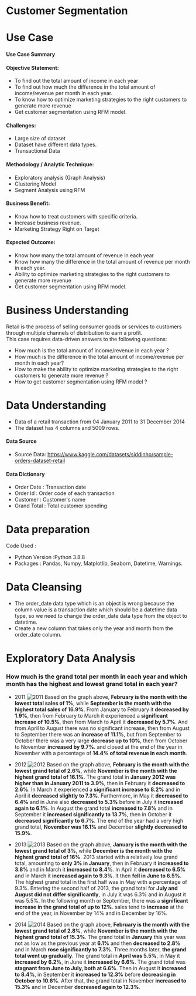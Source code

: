 # Customer Segmentation
# Use Case
#### Use Case Summary
#### Objective Statement:
* To find out the total amount of income in each year
* To find out how much the difference in the total amount of income/revenue per month in each year.
* To know how to optimize marketing strategies to the right customers to generate more revenue 
* Get customer segmentation using RFM model.

#### Challenges:
* Large size of dataset
* Dataset have different data types.
* Transactional Data

#### Methodology / Analytic Technique:
* Exploratory analysis (Graph Analysis)
* Clustering Model
* Segment Analysis using RFM

#### Business Benefit:
* Know how to treat customers with specific criteria.
* Increase business revenue.
* Marketing Strategy Right on Target

#### Expected Outcome:
* Know how many the total amount of revenue in each year
* Know how many the difference in the total amount of revenue per month in each year.
* Ability to optimize marketing strategies to the right customers to generate more revenue 
* Get customer segmentation using RFM model.

# Business Understanding
Retail is the process of selling consumer goods or services to customers through multiple channels of distribution to earn a profit.
<br>
This case requires data-driven answers to the following questions:
* How much is the total amount of income/revenue in each year ?
* How much is the difference in the total amount of income/revenue per month in each year?
* How to make the ability to optimize marketing strategies to the right customers to generate more revenue ?
* How to get customer segmentation using RFM model ?

# Data Understanding
* Data of a retail transaction from 04 January 2011 to 31 December 2014
* The dataset has 4 columns and 5009 rows.

#### Data Source
* Source Data: https://www.kaggle.com/datasets/siddinho/sample-orders-dataset-retail    

#### Data Dictionary 
* Order Date 	: Transaction date
* Order Id		: Order code of each transaction
* Customer		: Customer's name
* Grand Total	: Total customer spending

# Data preparation
Code Used :
* Python Version :Python 3.8.8
* Packages : Pandas, Numpy, Matplotlib, Seaborn, Datetime, Warnings.

# Data Cleansing
* The order_date data type which is an object is wrong because the column value is a transaction date which should be a datetime data type, so we need to change the order_date data type from the object to datetime.
* Create a new column that takes only the year and month from the order_date column.

# Exploratory Data Analysis
### How much is the grand total per month in each year and which month has the highest and lowest grand total in each year?
* 2011
![2011](https://user-images.githubusercontent.com/109860070/201472703-8125fb61-5da4-461b-ba30-d8bff0b0977b.png)
Based on the graph above, **February is the month with the lowest total sales of 1%**, while **September is the month with the highest total sales of 16.9%**. From January to February it **decreased by 1.9%**, then from February to March it experienced a **significant increase of 10.5%**, then from March to April it **decreased by 5.7%**. And from April to August there was no significant increase, then from August to September there was an **increase of 11.1%**, but from September to October there was a very large **decrease up to 10%**, then from October to November **increased by 9.7%**. and closed at the end of the year in November with a percentage of **14.4% of total revenue in each month**.

* 2012
![2012](https://user-images.githubusercontent.com/109860070/201472709-91408713-c3cb-4357-b582-6f1e64660b1f.png)
Based on the graph above, **February is the month with the lowest grand total of 2.6%**, while **November is the month with the highest grand total of 16.1%**. The grand total in **January 2012 was higher than in January 2011 to 3.9%**, then in February it **decreased to 2.6%**. In March it experienced a **significant increase to 8.2%** and in April it **decreased slightly to 7.3%**. Furthermore, in May it **decreased to 6.4%** and in June also **decreased to 5.3%** before in July it **increased again to 6.1%**. In August the grand total **increased to 7.8%** and in September it **increased significantly to 13.7%**, then in October it **decreased significantly to 6.7%**. The end of the year had a very high grand total, **November was 16.1%** and December **slightly decreased to 15.9%**.

* 2013
![2013](https://user-images.githubusercontent.com/109860070/201472719-3d0693fc-dca4-4071-bec5-5cddd5d891fe.png)
Based on the graph above, **January is the month with the lowest grand total of 3%**, while **December is the month with the highest grand total of 16%**. 2013 started with a relatively low grand total, amounting to **only 3% in January**, then in February it **increased to 3.8%** and in March it **increased to 8.4%**. In April it **decreased to 6.5%** and in March it **increased again to 9.3%**. It then **fell in June to 6.5%**. The highest grand total in the first half was in May with a percentage of 9.3%. Entering the second half of 2013, the grand total for **July and August did not differ significantly**, in July it was 6.3% and in August it was 5.5%. In the following month or September, there was a **significant increase in the grand total of up to 12%**. sales tend to **increase** at the end of the year, in November by 14% and in December by 16%.

* 2014
![2014](https://user-images.githubusercontent.com/109860070/201472721-c0ae0fbb-31ec-45f1-9e80-3b85d927fef1.png)
Based on the graph above, **February is the month with the lowest grand total of 2.8%**, while **November is the month with the highest grand total of 15.3%**. The grand total in **January** this year was not as low as the previous year at **6.1%** and then **decreased to 2.8%** and in March **rose significantly to 7.3%**. Three months later, **the grand total went up gradually**. The grand total in **April was 5.5%**, in May it **increased by 6.2%**, in June it **increased by 6.6%**. The grand total was **stagnant from June to July, both at 6.6%**. Then in August it **increased to 8.4%**, in September it **increased to 12.3%** before **decreasing in October to 10.6%**. After that, the grand total in November **increased to 15.3%** and in December **decreased again to 12.3%**.

 
